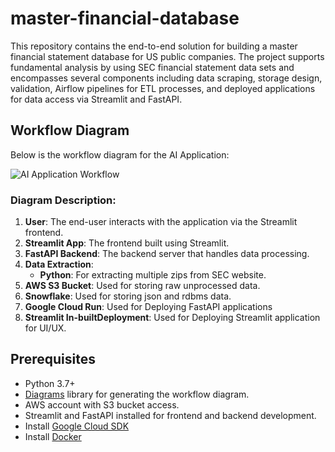 # master-financial-database

This repository contains the end-to-end solution for building a master financial statement database for US public companies. The project supports fundamental analysis by using SEC financial statement data sets and encompasses several components including data scraping, storage design, validation, Airflow pipelines for ETL processes, and deployed applications for data access via Streamlit and FastAPI.

## Workflow Diagram

Below is the workflow diagram for the AI Application:

![AI Application Workflow](https://github.com/khavnekar-y/master-financial-database/financial_data_pipeline_on_gcp.png)

### Diagram Description:
1. **User**: The end-user interacts with the application via the Streamlit frontend.
2. **Streamlit App**: The frontend built using Streamlit.
3. **FastAPI Backend**: The backend server that handles data processing.
4. **Data Extraction**:
   - **Python**: For extracting multiple zips from SEC website.
5. **AWS S3 Bucket**: Used for storing raw unprocessed data.
6. **Snowflake**: Used for storing json and rdbms data.
7. **Google Cloud Run**: Used for Deploying FastAPI applications
8. **Streamlit In-builtDeployment**: Used for Deploying Streamlit application for UI/UX. 


## Prerequisites

- Python 3.7+
- [Diagrams](https://diagrams.mingrammer.com/) library for generating the workflow diagram.
- AWS account with S3 bucket access.
- Streamlit and FastAPI installed for frontend and backend development.
- Install [Google Cloud SDK](https://cloud.google.com/sdk/docs/install)
- Install [Docker](https://docs.docker.com/get-docker/) 

